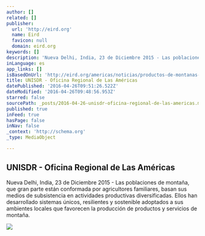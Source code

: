 ```yaml
---
author: []
related: []
publisher:
  url: 'http://eird.org'
  name: Eird
  favicon: null
  domain: eird.org
keywords: []
description: 'Nueva Delhi, India, 23 de Diciembre 2015 - Las poblaciones de montaña, que gran parte están conformada por agricultores familiares, basan sus medios de subsistencia en actividades productivas diversificadas. Ellos han desarrollado sistemas únicos, resilientes y sostenible adoptados a sus ambientes locales que favorecen la producción de productos y servicios de montaña.'
inLanguage: es
app_links: []
isBasedOnUrl: 'http://eird.org/americas/noticias/productos-de-montanas-clave-para-mejorar-los-medios-de-vida-de-las-poblaciones-locales-y-resiliencia-en-ecosistemas.html#.Vx85XjDhDIX'
title: UNISDR - Oficina Regional de Las Américas
datePublished: '2016-04-26T09:51:26.522Z'
dateModified: '2016-04-26T09:48:56.953Z'
starred: false
sourcePath: _posts/2016-04-26-unisdr-oficina-regional-de-las-americas.md
published: true
inFeed: true
hasPage: false
inNav: false
_context: 'http://schema.org'
_type: MediaObject

---
```

<article style=""><h1>UNISDR - Oficina Regional de Las Américas</h1><p>Nueva Delhi, India, 23 de Diciembre 2015 - Las poblaciones de montaña, que gran parte están conformada por agricultores familiares, basan sus medios de subsistencia en actividades productivas diversificadas. Ellos han desarrollado sistemas únicos, resilientes y sostenible adoptados a sus ambientes locales que favorecen la producción de productos y servicios de montaña.</p><img src="http://eird.org/americas/slide-home/code/slide/js/images/banner-nota-pascual-28-dic.jpg" /></article>